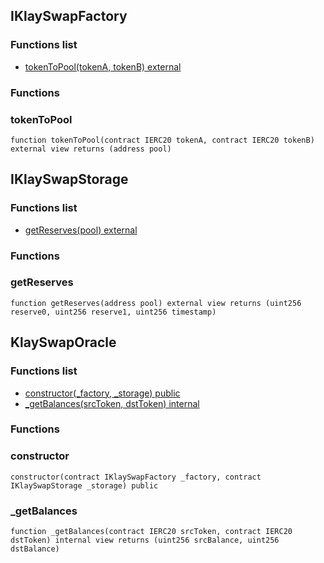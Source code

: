 
## IKlaySwapFactory

### Functions list
- [tokenToPool(tokenA, tokenB) external](#tokentopool)

### Functions
### tokenToPool

```solidity
function tokenToPool(contract IERC20 tokenA, contract IERC20 tokenB) external view returns (address pool)
```

## IKlaySwapStorage

### Functions list
- [getReserves(pool) external](#getreserves)

### Functions
### getReserves

```solidity
function getReserves(address pool) external view returns (uint256 reserve0, uint256 reserve1, uint256 timestamp)
```

## KlaySwapOracle

### Functions list
- [constructor(_factory, _storage) public](#constructor)
- [_getBalances(srcToken, dstToken) internal](#_getbalances)

### Functions
### constructor

```solidity
constructor(contract IKlaySwapFactory _factory, contract IKlaySwapStorage _storage) public
```

### _getBalances

```solidity
function _getBalances(contract IERC20 srcToken, contract IERC20 dstToken) internal view returns (uint256 srcBalance, uint256 dstBalance)
```


